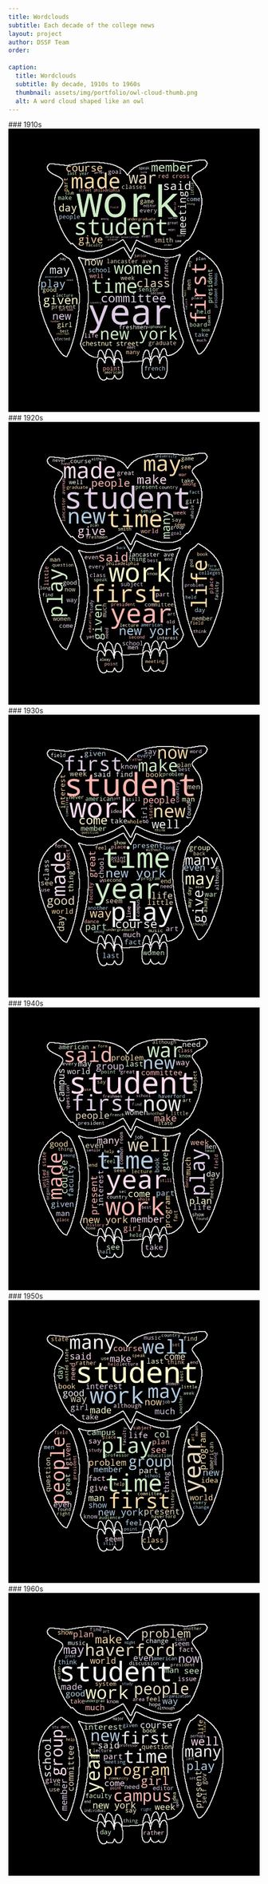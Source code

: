 ```yaml
---
title: Wordclouds
subtitle: Each decade of the college news
layout: project
author: DSSF Team
order: 

caption:
  title: Wordclouds
  subtitle: By decade, 1910s to 1960s
  thumbnail: assets/img/portfolio/owl-cloud-thumb.png
  alt: A word cloud shaped like an owl
---
```

<div class="container-fluid">
  <div class="row">
    <div class="col-lg-4 col-sm-6">
      ### 1910s
      <img src="https://github.com/digbmc/coll-news-site/blob/main/assets/img/portfolio/wordcloud1910s.png?raw=true" class="img-responsive">
    </div>
    <div class="col-lg-4 col-sm-6">
      ### 1920s
      <img src="https://github.com/digbmc/coll-news-site/blob/main/assets/img/portfolio/wordcloud1920s.png?raw=true" class="img-responsive">
    </div>
    <div class="col-lg-4 col-sm-6">
      ### 1930s
      <img src="https://github.com/digbmc/coll-news-site/blob/main/assets/img/portfolio/wordcloud1930s.png?raw=true" class="img-responsive">
    </div>
    <div class="col-lg-4 col-sm-6">
      ### 1940s
      <img src="https://github.com/digbmc/coll-news-site/blob/main/assets/img/portfolio/wordcloud1940s.png?raw=true" class="img-responsive">
    </div>
    <div class="col-lg-4 col-sm-6">
      ### 1950s
      <img src="https://github.com/digbmc/coll-news-site/blob/main/assets/img/portfolio/wordcloud1950s.png?raw=true" class="img-responsive">
    </div>
    <div class="col-lg-4 col-sm-6">
      ### 1960s
      <img src="https://github.com/digbmc/coll-news-site/blob/main/assets/img/portfolio/wordcloud1960s.png?raw=true" class="img-responsive">
    </div>
  </div>
  <div class="container-fluid">
